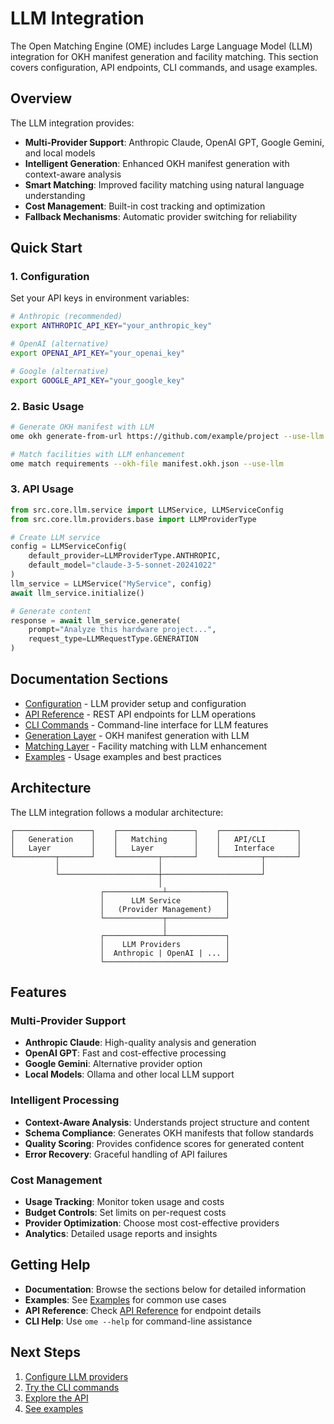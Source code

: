 # LLM Integration

The Open Matching Engine (OME) includes Large Language Model (LLM) integration for OKH manifest generation and facility matching. This section covers configuration, API endpoints, CLI commands, and usage examples.

## Overview

The LLM integration provides:

- **Multi-Provider Support**: Anthropic Claude, OpenAI GPT, Google Gemini, and local models
- **Intelligent Generation**: Enhanced OKH manifest generation with context-aware analysis
- **Smart Matching**: Improved facility matching using natural language understanding
- **Cost Management**: Built-in cost tracking and optimization
- **Fallback Mechanisms**: Automatic provider switching for reliability

## Quick Start

### 1. Configuration

Set your API keys in environment variables:

```bash
# Anthropic (recommended)
export ANTHROPIC_API_KEY="your_anthropic_key"

# OpenAI (alternative)
export OPENAI_API_KEY="your_openai_key"

# Google (alternative)
export GOOGLE_API_KEY="your_google_key"
```

### 2. Basic Usage

```bash
# Generate OKH manifest with LLM
ome okh generate-from-url https://github.com/example/project --use-llm

# Match facilities with LLM enhancement
ome match requirements --okh-file manifest.okh.json --use-llm
```

### 3. API Usage

```python
from src.core.llm.service import LLMService, LLMServiceConfig
from src.core.llm.providers.base import LLMProviderType

# Create LLM service
config = LLMServiceConfig(
    default_provider=LLMProviderType.ANTHROPIC,
    default_model="claude-3-5-sonnet-20241022"
)
llm_service = LLMService("MyService", config)
await llm_service.initialize()

# Generate content
response = await llm_service.generate(
    prompt="Analyze this hardware project...",
    request_type=LLMRequestType.GENERATION
)
```

## Documentation Sections

- [Configuration](configuration.md) - LLM provider setup and configuration
- [API Reference](api.md) - REST API endpoints for LLM operations
- [CLI Commands](cli.md) - Command-line interface for LLM features
- [Generation Layer](generation.md) - OKH manifest generation with LLM
- [Matching Layer](matching.md) - Facility matching with LLM enhancement
- [Examples](examples.md) - Usage examples and best practices

## Architecture

The LLM integration follows a modular architecture:

```
┌─────────────────┐    ┌─────────────────┐    ┌─────────────────┐
│   Generation    │    │   Matching      │    │   API/CLI       │
│   Layer         │    │   Layer         │    │   Interface     │
└─────────┬───────┘    └─────────┬───────┘    └─────────┬───────┘
          │                      │                      │
          └──────────────────────┼──────────────────────┘
                                 │
                    ┌─────────────┴─────────────┐
                    │      LLM Service          │
                    │   (Provider Management)   │
                    └─────────────┬─────────────┘
                                  │
                    ┌─────────────┴─────────────┐
                    │    LLM Providers          │
                    │  Anthropic | OpenAI | ... │
                    └───────────────────────────┘
```

## Features

### Multi-Provider Support
- **Anthropic Claude**: High-quality analysis and generation
- **OpenAI GPT**: Fast and cost-effective processing
- **Google Gemini**: Alternative provider option
- **Local Models**: Ollama and other local LLM support

### Intelligent Processing
- **Context-Aware Analysis**: Understands project structure and content
- **Schema Compliance**: Generates OKH manifests that follow standards
- **Quality Scoring**: Provides confidence scores for generated content
- **Error Recovery**: Graceful handling of API failures

### Cost Management
- **Usage Tracking**: Monitor token usage and costs
- **Budget Controls**: Set limits on per-request costs
- **Provider Optimization**: Choose most cost-effective providers
- **Analytics**: Detailed usage reports and insights

## Getting Help

- **Documentation**: Browse the sections below for detailed information
- **Examples**: See [Examples](examples.md) for common use cases
- **API Reference**: Check [API Reference](api.md) for endpoint details
- **CLI Help**: Use `ome --help` for command-line assistance

## Next Steps

1. [Configure LLM providers](configuration.md)
2. [Try the CLI commands](cli.md)
3. [Explore the API](api.md)
4. [See examples](examples.md)

